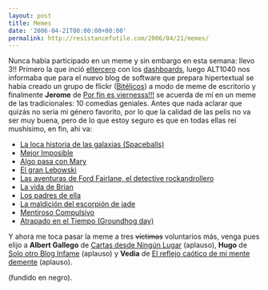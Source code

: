 ```yaml
---
layout: post
title: Memes
date: '2006-04-21T00:00:00+00:00'
permalink: http://resistancefutile.com/2006/04/21/memes/
---
```

<img style="float:right; margin:0 0 10px 10px;" src="http://photos1.blogger.com/blogger/6639/1972/320/spaceballs.jpg" border="0" alt="" />Nunca había participado en un meme y sin embargo en esta semana: llevo 3!! Primero la que inció <a href="http://eltercero.blogsome.com/2006/04/17/que-widgets-usas/">eltercero</a> con los <a href="http://resistancefutile.blogspot.com/2006/04/mi-dashboard.html">dashboards</a>, luego ALT1040 nos informaba que para el nuevo blog de software que prepara hipertextual se había creado un grupo de flickr (<a href="http://resistancefutile.blogspot.com/2006/04/bitlicos.html">Bitélicos</a>) a modo de meme de escritorio y finalmente <span style="font-weight:bold;">Jerome</span> de <a href="http://porfinesviernes.blogsome.com/2006/04/20/meme-10-comedias-geniales/">Por fin es viernesss!!!</a> se acuerda de mí en un meme de las tradicionales: 10 comedias geniales. Antes que nada aclarar que quizás no seria mi género favorito, por lo que la calidad de las pelis no va ser muy buena, pero de lo que estoy seguro es que en todas ellas reí mushísimo, en fin, ahí va:
<ul>
<li><a href="http://www.imdb.com/title/tt0094012/">La loca historia de las galaxias (Spaceballs)</a></li>
<li><a href="http://www.imdb.com/title/tt0119822/">Mejor Imposible</a></li>
<li><a href="http://www.imdb.com/title/tt0129387/">Algo pasa con Mary</a></li>
<li><a href="http://www.imdb.com/title/tt0118715/">El gran Lebowski</a></li>
<li><a href="http://www.imdb.com/title/tt0098987/">Las aventuras de Ford Fairlane, el detective rockandrollero</a></li>
<li><a href="http://akas.imdb.com/title/tt0079470/">La vida de Brian</a></li>
<li><a href="http://www.imdb.com/title/tt0212338/">Los padres de ella</a></li>
<li><a href="http://www.imdb.com/title/tt0256524/">La maldición del escorpión de jade</a></li>
<li><a href="http://www.imdb.com/title/tt0119528/">Mentiroso Compulsivo</a></li>
<li><a href="http://www.imdb.com/title/tt0107048/">Atrapado en el Tiempo (Groundhog day)</a></li>
</ul>
Y ahora me toca pasar la meme a tres <s>víctimas</s> voluntarios más, venga pues elijo a <span style="font-weight:bold;">Albert Gallego</span> de <a href="http://algasa.blogspot.com/">Cartas desde Ningún Lugar</a> (aplauso), <span style="font-weight:bold;">Hugo</span> de <a href="http://solo.infames.org/">Solo otro Blog Infame</a> (aplauso) y <span style="font-weight:bold;">Vedia</span> de <a href="http://vediablog.com/">El reflejo caótico de mi mente demente</a> (aplauso).

(fundido en negro).
